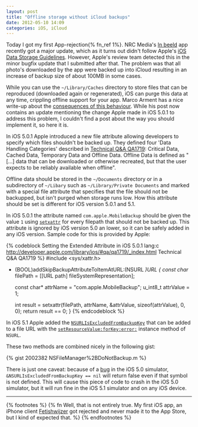 ```yaml
---
layout: post
title: "Offline storage without iCloud backups"
date: 2012-05-10 14:09
categories: iOS, iCloud
---
```

Today I got my first App-rejection{% fn_ref 1%}. NRC Media's [In beeld](http://www.nrc.nl/inbeeldappstore) app recently got a major update, which as it turns out didn't follow Apple's [iOS Data Storage Guidelines](https://developer.apple.com/icloud/documentation/data-storage/). However, Apple's review team detected this in the minor bugfix update that I submitted after that. The problem was that all photo's downloaded by the app were backed up into iCloud resulting in an increase of backup size of about 100MB in some cases.

While you can use the `~/Library/Caches` directory to store files that can be reproduced (downloaded again or regenerated), iOS can purge this data at any time, crippling offline support for your app. Marco Arment has a nice write-up about the [consequences of this behaviour](http://www.marco.org/2011/10/13/ios5-caches-cleaning). While his post now contains an update mentioning the change Apple made in iOS 5.0.1 to address this problem, I couldn't find a post about the way you should implement it, so here it is.
<!-- more -->
In iOS 5.0.1 Apple introduced a new file attribute allowing developers to specify which files shouldn't be backed up. They defined four 'Data Handling Categories' described in [Technical Q&A QA1719](http://developer.apple.com/library/ios/#qa/qa1719/_index.html): Critical Data, Cached Data, Temporary Data and Offline Data. Offline Data is defined as "[…] data that can be downloaded or otherwise recreated, but that the user expects to be reliably available when offline".

Offline data should be stored in the `~/Documents` directory or in a subdirectory of `~/Libary` such as `~/Library/Private Documents` and marked with a special file attribute that specifies that the file should not be backupped, but isn't purged when storage runs low. How this attribute should be set is different for iOS version 5.0.1 and 5.1.

In iOS 5.0.1 the attribute named `com.apple.MobileBackup` should be given the value `1` using [`setxattr`](https://developer.apple.com/library/mac/#documentation/Darwin/Reference/Manpages/man2/setxattr.2.html) for every filepath that should not be backed up. This attribute is ignored by iOS version 5.0 an lower, so it can be safely added in any iOS version. Sample code for this is provided by Apple:

{% codeblock Setting the Extended Attribute in iOS 5.0.1 lang:c http://developer.apple.com/library/ios/#qa/qa1719/_index.html Technical Q&A QA1719 %}
#include <sys/xattr.h>
- (BOOL)addSkipBackupAttributeToItemAtURL:(NSURL *)URL
{
    const char* filePath = [[URL path] fileSystemRepresentation];
 
    const char* attrName = "com.apple.MobileBackup";
    u_int8_t attrValue = 1;
 
    int result = setxattr(filePath, attrName, &attrValue, sizeof(attrValue), 0, 0);
    return result == 0;
}
{% endcodeblock %}

In iOS 5.1 Apple added the [`NSURLIsExcludedFromBackupKey`](http://developer.apple.com/library/ios/#DOCUMENTATION/Cocoa/Reference/Foundation/Classes/NSURL_Class/Reference/Reference.html#//apple_ref/doc/c_ref/NSURLIsExcludedFromBackupKey) that can be added to a file URL with the [`setResourceValue:forKey:error:`](http://developer.apple.com/library/ios/#DOCUMENTATION/Cocoa/Reference/Foundation/Classes/NSURL_Class/Reference/Reference.html#//apple_ref/occ/instm/NSURL/setResourceValue:forKey:error:) instance method of `NSURL`. 

These two methods are combined nicely in the following gist:

{% gist 2002382 NSFileManager%2BDoNotBackup.m %}

There is just one caveat: because of a [bug](http://www.openradar.me/radar?id=1597401) in the iOS 5.0 simulator, `&NSURLIsExcludedFromBackupKey == nil` will return false even if that symbol is not defined. This will cause this piece of code to crash in the iOS 5.0 simulator, but it will run fine in the iOS 5.1 simulator and on any iOS device.

- - -

{% footnotes %}
 {% fn Well, that is not entirely true. My first iOS app, an iPhone client <a href='http://fetishwijzer.nl'>Fetishwijzer</a> got rejected and never made it to the App Store, but I kind of expected that. %}
{% endfootnotes %}